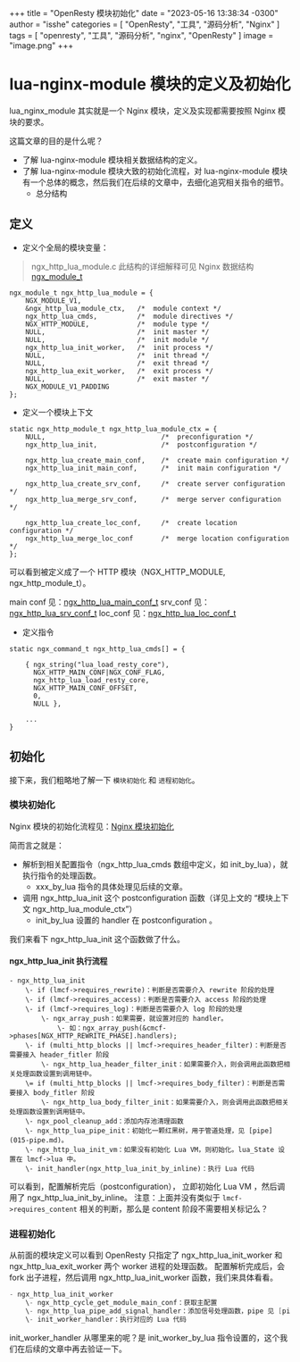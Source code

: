 +++
title = "OpenResty 模块初始化"
date = "2023-05-16 13:38:34 -0300"
author = "isshe"
categories = [ "OpenResty", "工具", "源码分析", "Nginx" ]
tags = [ "openresty", "工具", "源码分析", "nginx", "OpenResty" ]
image = "image.png"
+++

# lua-nginx-module 模块的定义及初始化

lua_nginx_module 其实就是一个 Nginx 模块，定义及实现都需要按照 Nginx 模块的要求。

这篇文章的目的是什么呢？

- 了解 lua-nginx-module 模块相关数据结构的定义。
- 了解 lua-nginx-module 模块大致的初始化流程，对 lua-nginx-module 模块有一个总体的概念，然后我们在后续的文章中，去细化追究相关指令的细节。
    - 总分结构

## 定义

- 定义个全局的模块变量：

> ngx_http_lua_module.c
> 此结构的详细解释可见 Nginx 数据结构 [ngx_module_t](../../Nginx/Nginx的数据结构/ngx_module_t.md)

```
ngx_module_t ngx_http_lua_module = {
    NGX_MODULE_V1,
    &ngx_http_lua_module_ctx,   /*  module context */
    ngx_http_lua_cmds,          /*  module directives */
    NGX_HTTP_MODULE,            /*  module type */
    NULL,                       /*  init master */
    NULL,                       /*  init module */
    ngx_http_lua_init_worker,   /*  init process */
    NULL,                       /*  init thread */
    NULL,                       /*  exit thread */
    ngx_http_lua_exit_worker,   /*  exit process */
    NULL,                       /*  exit master */
    NGX_MODULE_V1_PADDING
};
```

- 定义一个模块上下文

```
static ngx_http_module_t ngx_http_lua_module_ctx = {
    NULL,                             /*  preconfiguration */
    ngx_http_lua_init,                /*  postconfiguration */

    ngx_http_lua_create_main_conf,    /*  create main configuration */
    ngx_http_lua_init_main_conf,      /*  init main configuration */

    ngx_http_lua_create_srv_conf,     /*  create server configuration */
    ngx_http_lua_merge_srv_conf,      /*  merge server configuration */

    ngx_http_lua_create_loc_conf,     /*  create location configuration */
    ngx_http_lua_merge_loc_conf       /*  merge location configuration */
};
```

可以看到被定义成了一个 HTTP 模块（NGX_HTTP_MODULE, ngx_http_module_t）。

main conf 见：[ngx_http_lua_main_conf_t](../OpenResty的数据结构/ngx_http_lua_main_conf_t.md)
srv_conf 见：[ngx_http_lua_srv_conf_t](../OpenResty的数据结构/ngx_http_lua_srv_conf_t.md)
loc_conf 见：[ngx_http_lua_loc_conf_t](../OpenResty的数据结构/ngx_http_lua_loc_conf_t.md)

- 定义指令

```
static ngx_command_t ngx_http_lua_cmds[] = {

    { ngx_string("lua_load_resty_core"),
      NGX_HTTP_MAIN_CONF|NGX_CONF_FLAG,
      ngx_http_lua_load_resty_core,
      NGX_HTTP_MAIN_CONF_OFFSET,
      0,
      NULL },

    ...
}
```

## 初始化

接下来，我们粗略地了解一下 `模块初始化` 和 `进程初始化`。

### 模块初始化

Nginx 模块的初始化流程见：[Nginx 模块初始化](../../Nginx/Nginx源码分析/2-nginx-module-init.md)

简而言之就是：
- 解析到相关配置指令（ngx_http_lua_cmds 数组中定义，如 init_by_lua），就执行指令的处理函数。
  - xxx_by_lua 指令的具体处理见后续的文章。
- 调用 ngx_http_lua_init 这个 postconfiguration 函数（详见上文的 “模块上下文 ngx_http_lua_module_ctx”）
  - init_by_lua 设置的 handler 在 postconfiguration 。

我们来看下 ngx_http_lua_init 这个函数做了什么。

#### ngx_http_lua_init 执行流程

```
- ngx_http_lua_init
    \- if (lmcf->requires_rewrite)：判断是否需要介入 rewrite 阶段的处理
    \- if (lmcf->requires_access)：判断是否需要介入 access 阶段的处理
    \- if (lmcf->requires_log)：判断是否需要介入 log 阶段的处理
        \- ngx_array_push：如果需要，就设置对应的 handler。
            \- 如：ngx_array_push(&cmcf->phases[NGX_HTTP_REWRITE_PHASE].handlers);
    \- if (multi_http_blocks || lmcf->requires_header_filter)：判断是否需要接入 header_fitler 阶段
        \- ngx_http_lua_header_filter_init：如果需要介入，则会调用此函数把相关处理函数设置到调用链中。
    \= if (multi_http_blocks || lmcf->requires_body_filter)：判断是否需要接入 body_fitler 阶段
        \- ngx_http_lua_body_filter_init：如果需要介入，则会调用此函数把相关处理函数设置到调用链中。
    \- ngx_pool_cleanup_add：添加内存池清理函数
    \- ngx_http_lua_pipe_init：初始化一颗红黑树，用于管道处理，见 [pipe](015-pipe.md)。
    \- ngx_http_lua_init_vm：如果没有初始化 Lua VM，则初始化。lua_State 设置在 lmcf->lua 中。
    \- init_handler(ngx_http_lua_init_by_inline)：执行 Lua 代码
```

可以看到，配置解析完后（postconfiguration）， 立即初始化 Lua VM ，然后调用了 ngx_http_lua_init_by_inline。
注意：上面并没有类似于 `lmcf->requires_content` 相关的判断，那么是 content 阶段不需要相关标记么？

### 进程初始化

从前面的模块定义可以看到 OpenResty 只指定了 ngx_http_lua_init_worker 和 ngx_http_lua_exit_worker 两个 worker 进程的处理函数。
配置解析完成后，会 fork 出子进程，然后调用 ngx_http_lua_init_worker 函数，我们来具体看看。

```c
- ngx_http_lua_init_worker
    \- ngx_http_cycle_get_module_main_conf：获取主配置
    \- ngx_http_lua_pipe_add_signal_handler：添加信号处理函数，pipe 见 [pipe](015-pipe.md)
    \- init_worker_handler：执行对应的 Lua 代码
```

init_worker_handler 从哪里来的呢？是 init_worker_by_lua 指令设置的，这个我们在后续的文章中再去验证一下。
